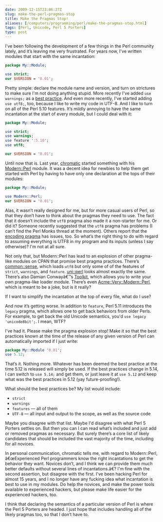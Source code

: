 ```yaml
--- 
date: 2009-12-15T23:06:27Z
slug: make-the-perl-pragmas-stop
title: Make the Pragmas Stop!
aliases: [/computers/programming/perl/make-the-pragmas-stop.html]
tags: [Perl, Unicode, Perl 5 Porters]
type: post
---
```


I've been following the development of a few things in the Perl community
lately, and it’s leaving me very frustrated. For years now, I've written modules
that start with the same incantation:

``` perl
package My::Module;

use strict;
our $VERSION = '0.01';
```

Pretty simple: declare the module name and version, and turn on strictures to
make sure I'm not doing anything stupid. More recently I've added
`use warnings;` as a [best practice]. And even more recently, I've started
adding `use utf8;`, too, because I like to write my code in UTF-8. And I like to
turn on all of the Perl 5.10 features. It’s mildly annoying to have the same
incantation at the start of every module, but I could deal with it:

``` perl
package My::Module;

use strict;
use warnings;
use feature ':5.10';
use utf8;

our $VERSION = '0.01';
```

Until now that is. Last year, [chromatic] started something with his
[Modern::Perl] module. It was a decent idea for newbies to help them get started
with Perl by having to have only one declaration at the tops of their modules:

``` perl
package My::Module;

use Modern::Perl;
our $VERSION = '0.01';
```

Alas, it wasn’t really designed for me, but for more casual users of Perl, so
that they don’t have to think about the pragmas they need to use. The fact that
it doesn’t include the `utf8` pragma also made it a non-starter for me. Or did
it? Someone recently suggested that the `utf8` pragma has problems (I can’t find
the Perl Monks thread at the moment). Others report that the [encoding pragma]
has issues, too. So what’s the right thing to do with regard to assuming
everything is UTF8 in my program and its inputs (unless I say otherwise)? I'm
not at all sure.

Not only that, but Modern::Perl has lead to an explosion of other pragma-like
modules on CPAN that promise best pragma practices. There’s [common::sense],
which loads `utf8` but only some of of the features of `strict`, `warnings`, and
`feature`. [uni::perl] looks almost exactly the same. There’s also Damian
Conwayâ€™s [Toolkit], which allows you to write your own pragma-like loader
module. There’s even [Acme::Very::Modern::Perl], which is meant to be a joke,
but is it really?

If I want to simplify the incantation at the top of every file, what do I use?

And now it’s getting worse. In addition to `feature`, Perl 5.11 introduces the
`legacy` pragma, which allows one to get back behaviors from older Perls. For
example, to get back the old Unicode semantics, you'd
`use legacy 'unicode8bit';`. I mean, WTF?

I've had it. Please make the pragma explosion stop! Make it so that the best
practices known at the time of the release of any given version of Perl can
automatically imported if I just write:

``` perl
package My::Module '0.01';
use 5.12;
```

That’s it. Nothing more. Whatever has been deemed the best practice at the time
5.12 is released will simply be used. If the best practices change in 5.14, I
can switch to `use 5.14;` and get them, or just leave it at `use 5.12` and keep
what was the best practices in 5.12 (yay future-proofing!).

What should the best practices be? My list would include:

-   `strict`
-   `warnings`
-   `features` — all of them
-   `UTF-8` — all input and output to the scope, as well as the source code

Maybe you disagree with that list. Maybe I'd disagree with what Perl 5 Porters
settles on. But then you can I can read what’s included and just add or removed
pragmas as necessary. But surely there’s a core list of likely candidates that
should be included the vast majority of the time, including for all novices.

In personal communication, chromatic tells me, with regard to Modern::Perl,
â€œExperienced Perl programmers know the right incantations to get the behavior
they want. Novices don’t, and I think we can provide them much better defaults
without several lines of incantations.â€? I'm fine with the second assertion,
but disagree with the first. I've been hacking Perl for almost 15 years, and I
no longer have any fucking idea what incantation is best to use in my modules.
Do help the novices, and make the power tools available to experienced hackers,
but please make life easier for the experienced hackers, too.

I think that declaring the semantics of a particular version of Perl is where
the Perl 5 Porters are headed. I just hope that includes handling all of the
likely pragmas too, so that I don’t have to.

  [best practice]: http://oreilly.com/catalog/9780596001735
    "“Perl Best Practices” by Master Damian Conway, Esq."
  [chromatic]: http://www.modernperlbooks.com/ "Modern Perl Books"
  [Modern::Perl]: http://search.cpan.org/perldoc?Modern::Perl
    "Modern::Perl on CPAN"
  [encoding pragma]: http://search.cpan.org/perldoc?encoding
    "encoding pragma on CPAN"
  [common::sense]: http://search.cpan.org/perldoc?common::sense
    "common::sense on CPAN"
  [uni::perl]: http://search.cpan.org/perldoc?uni::perl "uni::perl on CPAN"
  [Toolkit]: http://search.cpan.org/perldoc?Toolkit "Toolkit on CPAN"
  [Acme::Very::Modern::Perl]: http://search.cpan.org/perldoc?Acme::Very::Modern::Perl
    "Acme::Very::Modern::Perl on CPAN"
